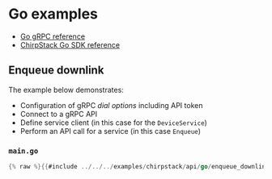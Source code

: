 # Go examples

* [Go gRPC reference](https://pkg.go.dev/google.golang.org/grpc)
* [ChirpStack Go SDK reference](https://pkg.go.dev/github.com/chirpstack/chirpstack/api/go/v4)

## Enqueue downlink

The example below demonstrates:

* Configuration of gRPC _dial options_ including API token
* Connect to a gRPC API
* Define service client (in this case for the `DeviceService`)
* Perform an API call for a service (in this case `Enqueue`)

### `main.go`

```go
{% raw %}{{#include ../../../examples/chirpstack/api/go/enqueue_downlink.go}}{% endraw %}
```
